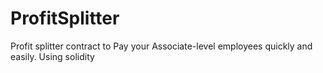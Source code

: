 # ProfitSplitter
Profit splitter contract to Pay your Associate-level employees quickly and easily. Using solidity
